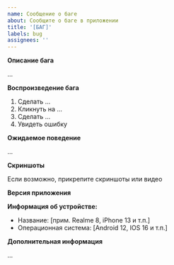 ```yaml
---
name: Сообщение о баге
about: Сообщите о баге в приложении
title: '[БАГ]'
labels: bug
assignees: ''
---
```


**Описание бага**

...

**Воспроизведение бага**

1. Сделать ...
2. Кликнуть на ...
3. Сделать ...
4. Увидеть ошибку

**Ожидаемое поведение**

...

**Скриншоты**

Если возможно, прикрепите скриншоты или видео

**Версия приложения**


**Информация об устройстве:**

- Название: [прим. Realme 8, iPhone 13 и т.п.]
- Операционная система: [Android 12, IOS 16 и т.п.]

**Дополнительная информация**

...

